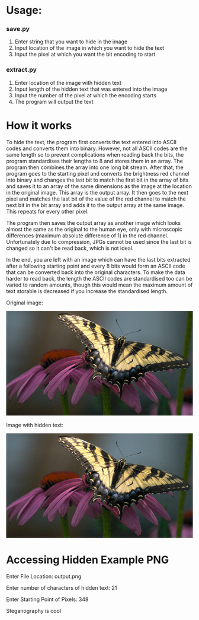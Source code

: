 # Usage:
### save.py
1. Enter string that you want to hide in the image
2. Input location of the image in which you want to hide the text
3. Input the pixel at which you want the bit encoding to start

### extract.py
1. Enter location of the image with hidden text
2. Input length of the hidden text that was entered into the image
3. Input the number of the pixel at which the encoding starts
4. The program will output the text


# How it works
To hide the text, the program first converts the text entered into ASCII codes and converts them into binary. However, not all ASCII codes are the same length so to prevent complications when reading back the bits, the program standardises their lengths to 8 and stores them in an array. The program then combines the array into one long bit stream. After that, the program goes to the starting pixel and converts the brightness red channel into binary and changes the last bit to match the first bit in the array of bits and saves it to an array of the same dimensions as the image at the location in the original image. This array is the output array. It then goes to the next pixel and matches the last bit of the value of the red channel to match the next bit in the bit array and adds it to the output array at the same image. This repeats for every other pixel.

The program then saves the output array as another image which looks almost the same as the original to the human eye, only with microscopic differences (maximum absolute difference of 1) in the red channel. Unfortunately due to compression, JPGs cannot be used since the last bit is changed so it can't be read back, which is not ideal.

In the end, you are left with an image which can have the last bits extracted after a following starting point and every 8 bits would form an ASCII code that can be converted back into the original characters. To make the data harder to read back, the length the ASCII codes are standardised too can be varied to random amounts, though this would mean the maximum amount of text storable is decreased if you increase the standardised length.


Original image:

![alt text](./sample.jpg "Original image")

Image with hidden text:

![alt text](./output.png "Program output")


# Accessing Hidden Example PNG
Enter File Location: output.png

Enter number of characters of hidden text: 21

Enter Starting Point of Pixels: 348

Steganography is cool
